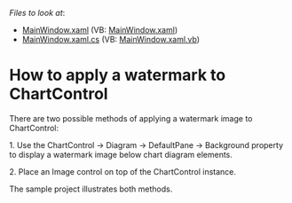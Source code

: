 <!-- default file list -->
*Files to look at*:

* [MainWindow.xaml](./CS/Q357477/MainWindow.xaml) (VB: [MainWindow.xaml](./VB/Q357477/MainWindow.xaml))
* [MainWindow.xaml.cs](./CS/Q357477/MainWindow.xaml.cs) (VB: [MainWindow.xaml.vb](./VB/Q357477/MainWindow.xaml.vb))
<!-- default file list end -->
# How to apply a watermark to ChartControl


<p>There are two possible methods of applying a watermark image to ChartControl:</p><p>1. Use the ChartControl -> Diagram -> DefaultPane -> Background property to display a watermark image below chart diagram elements.</p><p>2. Place an Image control on top of the ChartControl instance.</p><p>The sample project illustrates both methods.</p>

<br/>



